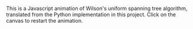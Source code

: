 This is a Javascript animation of Wilson's uniform spanning tree algorithm, translated from the Python implementation in this project. Click on the canvas to restart the animation.
